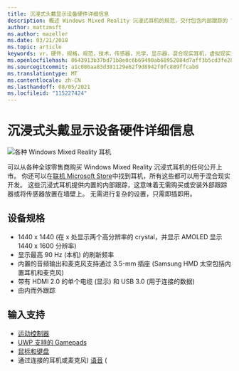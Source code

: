 ```yaml
---
title: 沉浸式头戴显示设备硬件详细信息
description: 概述 Windows Mixed Reality 沉浸式耳机的规范，交付包含内部跟踪的 VR (无需外部设置) 。
author: mattzmsft
ms.author: mazeller
ms.date: 03/21/2018
ms.topic: article
keywords: vr，硬件，规格，规范，技术，传感器，光学，显示器，混合现实耳机，虚拟现实耳机，什么是虚拟现实，沉浸式耳机
ms.openlocfilehash: 0643913b37bd71b8e0c6b69490ab68952084d7aff3b5cd3fe28233835f7dd8d5
ms.sourcegitcommit: a1c086aa83d381129e62f9d8942f0fc889ffcab0
ms.translationtype: MT
ms.contentlocale: zh-CN
ms.lasthandoff: 08/05/2021
ms.locfileid: "115227424"
---
```

# <a name="immersive-headset-hardware-details"></a>沉浸式头戴显示设备硬件详细信息

![各种 Windows Mixed Reality 耳机](images/MR-headsets.png)

可以从各种全球零售商购买 Windows Mixed Reality 沉浸式耳机的任何公开上市。 你还可以在[联机 Microsoft Store](https://www.microsoft.com/en-us/store/collections/AR-MR-VRheadsets)中找到耳机，所有这些都可以用于混合现实开发。 这些沉浸式耳机提供内置的内部跟踪，这意味着无需购买或安装外部跟踪器或将传感器放置在墙壁上。 无需进行复杂的设置，只需即插即用。

## <a name="device-specifications"></a>设备规格

* 1440 x 1440 (在 x 处显示两个高分辨率的 crystal，并显示 AMOLED 显示 1440 x 1600 分辨率) 
* 显示最高 90 Hz (本机) 的刷新频率
* 内置的音频输出和麦克风支持通过 3.5-mm 插座 (Samsung HMD 太空包括内置耳机和麦克风) 
* 带有 HDMI 2.0 的单个电缆 (显示) 和 USB 3.0 (用于连接的数据) 
* 由内而外跟踪

## <a name="input-support"></a>输入支持

* [运动控制器](../design/motion-controllers.md)
* [UWP 支持的 Gamepads](hardware-accessories.md)
* [鼠标和键盘](hardware-accessories.md)
* 通过连接的耳机或麦克风) [语音](../design/voice-input.md) (

